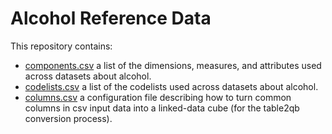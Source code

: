 # Alcohol Reference Data

This repository contains:

- [components.csv](./components.csv) a list of the dimensions, measures, and attributes used across datasets about alcohol.
- [codelists.csv](./codelists.csv) a list of the codelists used across datasets about alcohol.
- [columns.csv](./columns.csv) a configuration file describing how to turn common columns in csv input data into a linked-data cube (for the table2qb conversion process).

